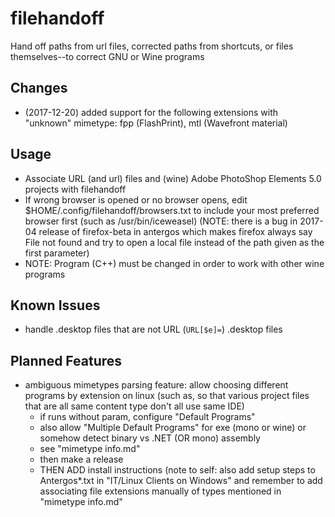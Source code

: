 # filehandoff
Hand off paths from url files, corrected paths from shortcuts, or files themselves--to correct GNU or Wine programs

## Changes
* (2017-12-20) added support for the following extensions with "unknown" mimetype: fpp (FlashPrint), mtl (Wavefront material)

## Usage
* Associate URL (and url) files and (wine) Adobe PhotoShop Elements 5.0 projects with filehandoff
* If wrong browser is opened or no browser opens, edit 
    $HOME/.config/filehandoff/browsers.txt
    to include your most preferred browser first (such as /usr/bin/iceweasel)
(NOTE: there is a bug in 2017-04 release of firefox-beta in antergos which makes firefox always say File not found and try to open a local file instead of the path given as the first parameter)
* NOTE: Program (C++) must be changed in order to work with other wine programs

## Known Issues
* handle .desktop files that are not URL (`URL[$e]=`) .desktop files

## Planned Features
* ambiguous mimetypes parsing feature:
allow choosing different programs by extension on linux (such as, so that various project files that are all same content type don't all use same IDE)
	* if runs without param, configure "Default Programs"
	* also allow "Multiple Default Programs" for exe (mono or wine) or somehow detect binary vs .NET (OR mono) assembly
	* see "mimetype info.md"
	* then make a release
	* THEN ADD install instructions (note to self: also add setup steps to Antergos*.txt in "IT/Linux Clients on Windows" and remember to add associating file extensions manually of types mentioned in "mimetype info.md"

